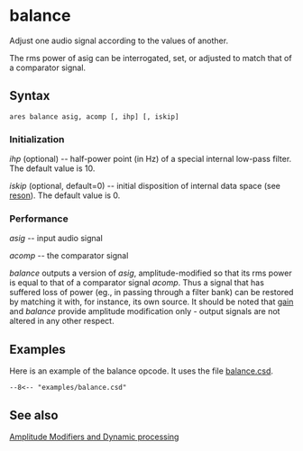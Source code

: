 <!--
id:balance
category:Signal Modifiers:Amplitude Modifiers
-->
# balance
Adjust one audio signal according to the values of another.

The rms power of asig can be interrogated, set, or adjusted to match that of a comparator signal.

## Syntax
``` csound-orc
ares balance asig, acomp [, ihp] [, iskip]
```

### Initialization

_ihp_ (optional) -- half-power point (in Hz) of a special internal low-pass filter. The default value is 10.

_iskip_ (optional, default=0) -- initial disposition of internal data space (see [reson](../../opcodes/reson)). The default value is 0.

### Performance

_asig_ -- input audio signal

_acomp_ -- the comparator signal

_balance_ outputs a version of _asig_, amplitude-modified so that its rms power is equal to that of a comparator signal _acomp_. Thus a signal that has suffered loss of power (eg., in passing through a filter bank) can be restored by matching it with, for instance, its own source. It should be noted that [gain](../../opcodes/gain) and _balance_ provide amplitude modification only - output signals are not altered in any other respect.

## Examples

Here is an example of the balance opcode. It uses the file [balance.csd](../../examples/balance.csd).

``` csound-csd title="Example of the balance opcode." linenums="1"
--8<-- "examples/balance.csd"
```

## See also

[Amplitude Modifiers and Dynamic processing](../../sigmod/ampmod)
